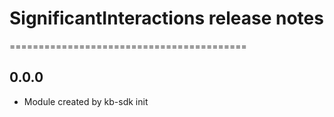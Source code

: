 # SignificantInteractions release notes
=========================================

0.0.0
-----
* Module created by kb-sdk init
